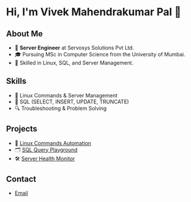 # Hi, I'm Vivek Mahendrakumar Pal 👋  

## About Me  
- 🔧 **Server Engineer** at Servosys Solutions Pvt Ltd.  
- 🎓 Pursuing MSc in Computer Science from the University of Mumbai.  
- 🌟 Skilled in Linux, SQL, and Server Management.  

## Skills  
- 🐧 Linux Commands & Server Management  
- 💾 SQL (SELECT, INSERT, UPDATE, TRUNCATE)  
- 🔍 Troubleshooting & Problem Solving  

## Projects  
- 🚀 [Linux Commands Automation](#)  
- 🗂 [SQL Query Playground](#)  
- 🛠️ [Server Health Monitor](#)  

## Contact
- [Email](mailto:palvivek472@gmail.com)  
